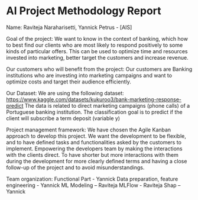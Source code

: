 # AI Project Methodology Report

Name: Raviteja Naraharisetti, Yannick Petrus  -  [AIS] 

Goal of the project:
We want to know in the context of banking, which how to best find our clients who are most likely to respond positively to some kinds of particular offers. This can be used to optimize time and resources invested into marketing, better target the customers and increase revenue.

Our customers who will benefit from the project:
Our customers are Banking institutions who are investing into marketing campaigns and want to optimize costs and target their audience efficiently.

Our Dataset:
We are using the following dataset: 
https://www.kaggle.com/datasets/kukuroo3/bank-marketing-response-predict
The data is related to direct marketing campaigns (phone calls) of a Portuguese banking institution. The classification goal is to predict if the client will subscribe a term deposit (variable y)

Project management framework:
We have chosen the Agile Kanban approach to develop this project. We want the development to be flexible, and to have defined tasks and functionalities asked by the customers to implement. Empowering the developers  team by making the interactions with the clients direct. To have shorter but more interactions with them during the development for more clearly defined terms and having a close follow-up of the project and to avoid misunderstandings. 

Team organization:
Functional Part - Yannick
Data preparation, feature engineering - Yannick
ML Modeling – Raviteja
MLFlow - Raviteja
Shap – Yannick

